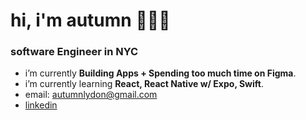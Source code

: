 <h1 align="left">hi, i'm autumn 👩🏻‍💻</h1>
<h3 align="left">software Engineer in NYC</h3>

- i’m currently **Building Apps + Spending too much time on Figma**.
- i’m currently learning **React, React Native w/ Expo, Swift**.
- email: autumnlydon@gmail.com
- [linkedin](https://www.linkedin.com/in/autumnlydon/)

<!---
autumnlydon/autumnlydon is a ✨ special ✨ repository because its `README.md` (this file) appears on your GitHub profile.
You can click the Preview link to take a look at your changes.
--->
